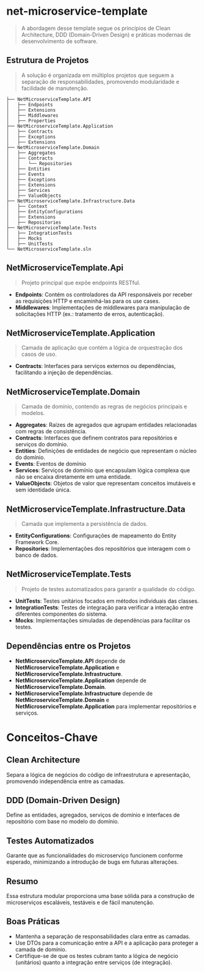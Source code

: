 # net-microservice-template
> A abordagem desse template segue os princípios de Clean Architecture, DDD (Domain-Driven Design) e práticas modernas de desenvolvimento de software.

## Estrutura de Projetos
> A solução é organizada em múltiplos projetos que seguem a separação de responsabilidades, promovendo modularidade e facilidade de manutenção.

```
├── NetMicroserviceTemplate.API
│   ├── Endpoints
│   ├── Extensions
│   ├── Middlewares
│   ├── Properties
├── NetMicroserviceTemplate.Application
│   ├── Contracts
│   ├── Exceptions
│   ├── Extensions
├── NetMicroserviceTemplate.Domain
│   ├── Aggregates
│   ├── Contracts
│   │   └── Repositories
│   ├── Entities
│   ├── Events
│   ├── Exceptions
│   ├── Extensions
│   ├── Services
│   ├── ValueObjects
├── NetMicroserviceTemplate.Infrastructure.Data
│   ├── Context
│   ├── EntityConfigurations
│   ├── Extensions
│   ├── Repositories
├── NetMicroserviceTemplate.Tests
│   ├── IntegrationTests
│   ├── Mocks
│   ├── UnitTests
└── NetMicroserviceTemplate.sln
```

## NetMicroserviceTemplate.Api
> Projeto principal que expõe endpoints RESTful.

* **Endpoints**: Contém os controladores da API responsáveis por receber as requisições HTTP e encaminhá-las para os use cases.
* **Middlewares**: Implementações de middlewares para manipulação de solicitações HTTP (ex.: tratamento de erros, autenticação).

## NetMicroserviceTemplate.Application
> Camada de aplicação que contém a lógica de orquestração dos casos de uso.

* **Contracts**: Interfaces para serviços externos ou dependências, facilitando a injeção de dependências.

## NetMicroserviceTemplate.Domain
> Camada de domínio, contendo as regras de negócios principais e modelos.

* **Aggregates**: Raízes de agregados que agrupam entidades relacionadas com regras de consistência.
* **Contracts**: Interfaces que definem contratos para repositórios e serviços do domínio.
* **Entities**: Definições de entidades de negócio que representam o núcleo do domínio.
* **Events**: Eventos de domínio
* **Services**: Serviços de domínio que encapsulam lógica complexa que não se encaixa diretamente em uma entidade.
* **ValueObjects**: Objetos de valor que representam conceitos imutáveis e sem identidade única.

## NetMicroserviceTemplate.Infrastructure.Data
> Camada que implementa a persistência de dados.

* **EntityConfigurations**: Configurações de mapeamento do Entity Framework Core.
* **Repositories**: Implementações dos repositórios que interagem com o banco de dados.

## NetMicroserviceTemplate.Tests
> Projeto de testes automatizados para garantir a qualidade do código.

* **UnitTests**: Testes unitários focados em métodos individuais das classes.
* **IntegrationTests**: Testes de integração para verificar a interação entre diferentes componentes do sistema.
* **Mocks**: Implementações simuladas de dependências para facilitar os testes.

## Dependências entre os Projetos
- **NetMicroserviceTemplate.API** depende de **NetMicroserviceTemplate.Application** e **NetMicroserviceTemplate.Infrastructure**.
- **NetMicroserviceTemplate.Application** depende de **NetMicroserviceTemplate.Domain**.
- **NetMicroserviceTemplate.Infrastructure** depende de **NetMicroserviceTemplate.Domain** e **NetMicroserviceTemplate.Application** para implementar repositórios e serviços.

# Conceitos-Chave

## Clean Architecture
Separa a lógica de negócios do código de infraestrutura e apresentação, promovendo independência entre as camadas.

## DDD (Domain-Driven Design)
Define as entidades, agregados, serviços de domínio e interfaces de repositório com base no modelo do domínio.

## Testes Automatizados
Garante que as funcionalidades do microserviço funcionem conforme esperado, minimizando a introdução de bugs em futuras alterações.

## Resumo
Essa estrutura modular proporciona uma base sólida para a construção de microserviços escaláveis, testáveis e de fácil manutenção.

## Boas Práticas
- Mantenha a separação de responsabilidades clara entre as camadas.
- Use DTOs para a comunicação entre a API e a aplicação para proteger a camada de domínio.
- Certifique-se de que os testes cubram tanto a lógica de negócio (unitários) quanto a integração entre serviços (de integração).